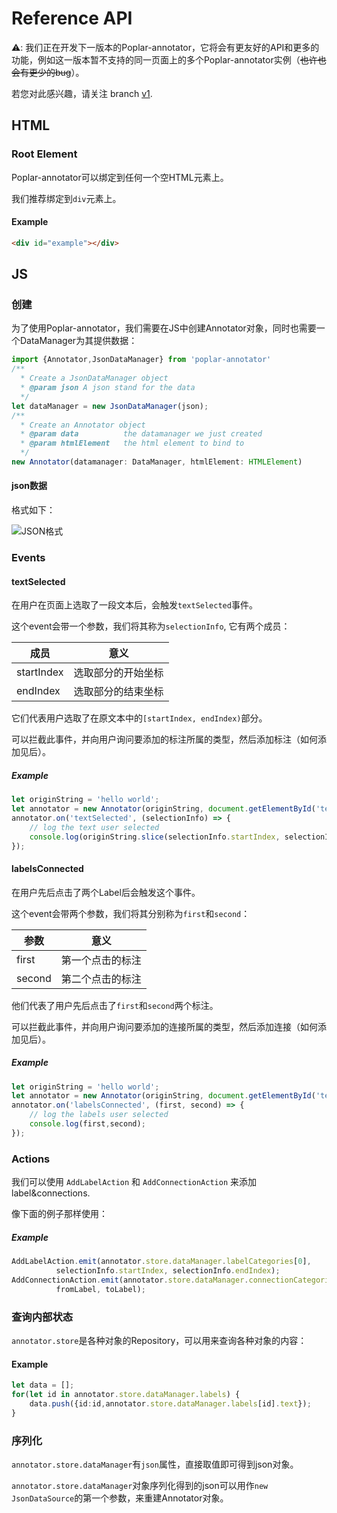 # Reference API 

⚠️: 我们正在开发下一版本的Poplar-annotator，它将会有更友好的API和更多的功能，例如这一版本暂不支持的同一页面上的多个Poplar-annotator实例（~~也许也会有更少的bug~~）。

若您对此感兴趣，请关注 branch [v1](https://github.com/synyi/poplar/tree/v1).

## HTML

### Root Element

Poplar-annotator可以绑定到任何一个空HTML元素上。

我们推荐绑定到`div`元素上。

#### Example

```html
<div id="example"></div>
```

## JS

### 创建

为了使用Poplar-annotator，我们需要在JS中创建Annotator对象，同时也需要一个DataManager为其提供数据：

```typescript
import {Annotator,JsonDataManager} from 'poplar-annotator'
/**
  * Create a JsonDataManager object
  * @param json A json stand for the data
  */
let dataManager = new JsonDataManager(json);
/**
  * Create an Annotator object
  * @param data          the datamanager we just created
  * @param htmlElement   the html element to bind to
  */
new Annotator(datamanager: DataManager, htmlElement: HTMLElement)
```

#### json数据

格式如下：

![JSON格式](http://www.pic68.com/uploads/2018/08/1(7).png)

### Events

#### textSelected

在用户在页面上选取了一段文本后，会触发`textSelected`事件。

这个event会带一个参数，我们将其称为`selectionInfo`, 它有两个成员：

| 成员       | 意义               |
| ---------- | ------------------ |
| startIndex | 选取部分的开始坐标 |
| endIndex   | 选取部分的结束坐标 |

它们代表用户选取了在原文本中的`[startIndex, endIndex)`部分。

可以拦截此事件，并向用户询问要添加的标注所属的类型，然后添加标注（如何添加见后）。

##### Example

```typescript
let originString = 'hello world';
let annotator = new Annotator(originString, document.getElementById('test'));
annotator.on('textSelected', (selectionInfo) => {
    // log the text user selected
    console.log(originString.slice(selectionInfo.startIndex, selectionInfo.endIndex));
});
```

#### labelsConnected

在用户先后点击了两个Label后会触发这个事件。

这个event会带两个参数，我们将其分别称为`first`和`second`：

| 参数   | 意义                 |
| ------ | -------------------- |
| first  | 第一个点击的标注 |
| second | 第二个点击的标注 |

他们代表了用户先后点击了`first`和`second`两个标注。

可以拦截此事件，并向用户询问要添加的连接所属的类型，然后添加连接（如何添加见后）。

##### Example

```typescript
let originString = 'hello world';
let annotator = new Annotator(originString, document.getElementById('test'));
annotator.on('labelsConnected', (first, second) => {
    // log the labels user selected
    console.log(first,second);
});
```
### Actions

我们可以使用 `AddLabelAction` 和 `AddConnectionAction` 来添加 label&connections.

像下面的例子那样使用：

##### Example

```typescript
AddLabelAction.emit(annotator.store.dataManager.labelCategories[0],
          selectionInfo.startIndex, selectionInfo.endIndex);
AddConnectionAction.emit(annotator.store.dataManager.connectionCategories[0],
          fromLabel, toLabel);
```


### 查询内部状态

`annotator.store`是各种对象的Repository，可以用来查询各种对象的内容：

#### Example

```typescript
let data = [];
for(let id in annotator.store.dataManager.labels) {
    data.push({id:id,annotator.store.dataManager.labels[id].text});
}
```

### 序列化

`annotator.store.dataManager`有`json`属性，直接取值即可得到json对象。

`annotator.store.dataManager`对象序列化得到的json可以用作`new JsonDataSource`的第一个参数，来重建Annotator对象。